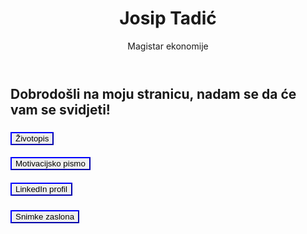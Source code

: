 <html lang="hr">
<head>
    <meta charset="UTF-8">  
    <meta name="viewport" content="width=device-width, initial-scale=1.0">
   
</head>
<body>
    <header>
    <h1>  Josip Tadić</h1>
    <p>Magistar ekonomije</p>
 </header>
<h2>Dobrodošli na moju stranicu, nadam se da će vam se svidjeti!</h2>
<main>
    <h3>
<a href="Josip_Tadić_Životopis.pdf" target="_blank">
  <button style="border-color: blue; cursor: pointer;">  
    Životopis</button>
 </a>
</h3>
<h4>
 <a href="Josip_Tadić_Motivacijsko_pismo_2.pdf" target="_blank">
  <button style="border-color: blue; cursor: pointer;">  
    Motivacijsko pismo</button>
     </a> 
</h4>
<h5>
 <a href="https://www.linkedin.com/in/josip-tadi%C4%87-031588172/" target="_blank">
  <button style="border-color: blue; cursor: pointer;">  
    LinkedIn profil</button>
     </a>    
</h5>
<h6>
<a href="snimke 2.pdf" target="_blank">
    <button style="border-color: blue; cursor: pointer;">  
    Snimke zaslona</button>
</a>     
</h6>
</main>

